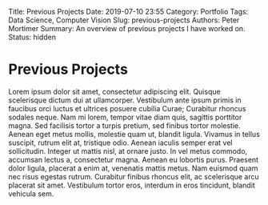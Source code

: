 Title: Previous Projects
Date: 2019-07-10 23:55
Category: Portfolio
Tags: Data Science, Computer Vision
Slug: previous-projects
Authors: Peter Mortimer
Summary: An overview of previous projects I have worked on.
Status: hidden

# Previous Projects

Lorem ipsum dolor sit amet, consectetur adipiscing elit. Quisque scelerisque dictum dui at ullamcorper. Vestibulum ante ipsum primis in faucibus orci luctus et ultrices posuere cubilia Curae; Curabitur rhoncus sodales neque. Nam mi lorem, tempor vitae diam quis, sagittis porttitor magna. Sed facilisis tortor a turpis pretium, sed finibus tortor molestie. Aenean eget metus mollis, molestie quam ut, blandit ligula. Vivamus in tellus suscipit, rutrum elit at, tristique odio. Aenean iaculis semper erat vel sollicitudin. Integer ut mattis nisl, at ornare justo. In vel metus commodo, accumsan lectus a, consectetur magna. Aenean eu lobortis purus. Praesent dolor ligula, placerat a enim at, venenatis mattis metus. Nam euismod quam nec risus egestas rutrum. Curabitur finibus rhoncus elit, ac scelerisque arcu placerat sit amet. Vestibulum tortor eros, interdum in eros tincidunt, blandit vehicula sem.